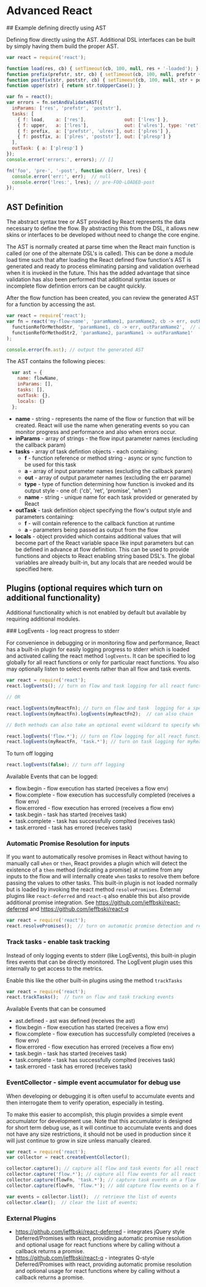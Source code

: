 # Advanced React

<a name="directAST"/>
## Example defining directly using AST

Defining flow directly using the AST. Additional DSL interfaces can be built by simply having them build the proper AST.


```javascript
var react = require('react');

function load(res, cb) { setTimeout(cb, 100, null, res + '-loaded'); }
function prefix(prefstr, str, cb) { setTimeout(cb, 100, null, prefstr + str); }
function postfix(str, poststr, cb) { setTimeout(cb, 100, null, str + poststr); }
function upper(str) { return str.toUpperCase(); }

var fn = react();
var errors = fn.setAndValidateAST({
  inParams: ['res', 'prefstr', 'poststr'],
  tasks: [
    { f: load,    a: ['res'],              out: ['lres'] },
    { f: upper,   a: ['lres'],             out: ['ulres'], type: 'ret'  },
    { f: prefix,  a: ['prefstr', 'ulres'], out: ['plres'] },
    { f: postfix, a: ['plres', 'poststr'], out: ['plresp'] }
  ],
  outTask: { a: ['plresp'] }
});
console.error('errors:', errors); // []

fn('foo', 'pre-', '-post', function cb(err, lres) {
  console.error('err:', err);  // null
  console.error('lres:', lres); // pre-FOO-LOADED-post
});
```


## AST Definition

The abstract syntax tree or AST provided by React represents the data necessary to define the flow. By abstracting this from the DSL, it allows new skins or interfaces to be developed without need to change the core engine.

The AST is normally created at parse time when the React main function is called (or one of the alternate DSL's is called). This can be done a module load time such that after loading the React defined flow function's AST is generated and ready to process eliminating parsing and validation overhead when it is invoked in the future. This has the added advantage that since validation has also been performed that additional syntax issues or incomplete flow defintion errors can be caught quickly.

After the flow function has been created, you can review the generated AST for a function by accessing the ast.

```javascript
var react = require('react');
var fn = react('my-flow-name', 'paramName1, paramName2, cb -> err, outParamName1, outParamName2',
  functionRefOrMethodStr, 'paramName1, cb -> err, outParamName2',  // async cb task
  functionRefOrMethodStr2, 'paramName2, paramName1 -> outParamName1'   // sync task
);

console.error(fn.ast); // output the generated AST
```

The AST contains the following pieces:

```javascript
  var ast = {
    name: flowName,
    inParams: [],
    tasks: [],
    outTask: {},
    locals: {}
  };
```
 - **name** - string - represents the name of the flow or function that will be created. React will use the name when generating events so you can monitor progress and performance and also when errors occur.
 - **inParams** - array of strings - the flow input parameter names (excluding the callback param)
 - **tasks** - array of task defintion objects - each containing:
   - **f** - function reference or method string - async or sync function to be used for this task
   - **a** - array of input parameter names (excluding the callback param)
   - **out** - array of output parameter names (excluding the err parame)
   - **type** - type of function determining how function is invoked and its output style - one of: ('cb', 'ret', 'promise', 'when')
   - **name** - string - unique name for each task provided or generated by React
 - **outTask** - task definition object specifying the flow's output style and parameters containing:
   - **f** - will contain reference to the callback function at runtime
   - **a** - parameters being passed as output from the flow
 - **locals** - object provided which contains additional values that will become part of the React variable space like input parameters but can be defined in advance at flow definition. This can be used to provide functions and objects to React enabling string based DSL's. The global variables are already built-in, but any locals that are needed would be specified here.


## Plugins (optional requires which turn on additional functionality)

Additional functionality which is not enabled by default but available by requiring additional modules.


<a name="LogEvents"/>
### LogEvents - log react progress to stderr

For convenience in debugging or in monitoring flow and performance, React has a built-in plugin for easily logging progress to stderr which is loaded and activated calling the react method `logEvents`. It can be specified to log globally for all react functions or only for particular react functions. You also may optionally listen to select events rather than all flow and task events.

```javascript
var react = require('react');
react.logEvents(); // turn on flow and task logging for all react functions

// OR

react.logEvents(myReactFn); // turn on flow and task  logging for a specific function, repeat as needed
react.logEvents(myReactFn).logEvents(myReactFn2);  // can also chain

// Both methods can also take an optional event wildcard to specify what you want to listen to

react.logEvents('flow.*'); // turn on flow logging for all react functions
react.logEvents(myReactFn, 'task.*'); // turn on task logging for myReactFn
```

To turn off logging

```javascript
react.logEvents(false); // turn off logging
```



Available Events that can be logged:

 - flow.begin - flow execution has started (receives a flow env)
 - flow.complete - flow execution has successfully completed (receives a flow env)
 - flow.errored - flow execution has errored (receives a flow env)
 - task.begin - task has started (receives task)
 - task.complete - task has successfully complted (receives task)
 - task.errored - task has errored (receives task)

### Automatic Promise Resolution for inputs

If you want to automatically resolve promises in React without having to manually call `when` or `then`, React provides a plugin which will detect the existence of a `then` method (indicating a promise) at runtime from any inputs to the flow and will internally create `when` tasks to resolve them before passing the values to other tasks. This built-in plugin is not loaded normally but is loaded by invoking the react method `resolvePromises`. External plugins like `react-deferred` and `react-q` also enable this but also provide additional promise integration. See https://github.com/jeffbski/react-deferred and https://github.com/jeffbski/react-q

```javascript
var react = require('react');
react.resolvePromises();  // turn on automatic promise detection and resolution
```

### Track tasks - enable task tracking

Instead of only logging events to stderr (like LogEvents), this built-in plugin fires events that can be directly monitored. The LogEvent plugin uses this internally to get access to the metrics.

Enable this like the other built-in plugins using the method `trackTasks`

```javascript
var react = require('react');
react.trackTasks();  // turn on flow and task tracking events
```

Available Events that can be consumed

 - ast.defined - ast was defined (receives the ast)
 - flow.begin - flow execution has started (receives a flow env)
 - flow.complete - flow execution has successfully completed (receives a flow env)
 - flow.errored - flow execution has errored (receives a flow env)
 - task.begin - task has started (receives task)
 - task.complete - task has successfully complted (receives task)
 - task.errored - task has errored (receives task)


### EventCollector - simple event accumulator for debug use

When developing or debugging it is often useful to accumulate events and then interrogate them to verify operation, especially in testing.

To make this easier to accomplish, this plugin provides a simple event accumulator for development use. Note that this accumulator is designed for short term debug use, as it will continue to accumulate events and does not have any size restrictions, it should not be used in production since it will just continue to grow in size unless manually cleared.

```javascript
var react = require('react');
var collector = react.createEventCollector();

collector.capture(); // capture all flow and task events for all react flows
collector.capture('flow.*'); // capture all flow events for all react flows
collector.capture(flowFn, 'task.*'); // capture task events on a flow
collector.capture(flowFn, 'flow.*'); // add capture flow events on a flow

var events = collector.list();  // retrieve the list of events
collector.clear();  // clear the list of events;
```

### External Plugins

 - https://github.com/jeffbski/react-deferred - integrates jQuery style Deferred/Promises with react, providing automatic promise resolution and optional usage for react functions where by calling without a callback returns a promise.
 - https://github.com/jeffbski/react-q - integrates Q-style Deferred/Promises with react, providing automatic promise resolution and optional usage for react functions where by calling without a callback returns a promise.
